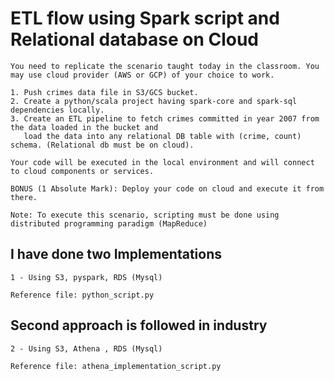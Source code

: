 	
# ETL flow using Spark script and Relational database on Cloud
```
You need to replicate the scenario taught today in the classroom. You may use cloud provider (AWS or GCP) of your choice to work.

1. Push crimes data file in S3/GCS bucket.
2. Create a python/scala project having spark-core and spark-sql dependencies locally.
3. Create an ETL pipeline to fetch crimes committed in year 2007 from the data loaded in the bucket and 
   load the data into any relational DB table with (crime, count) schema. (Relational db must be on cloud).

Your code will be executed in the local environment and will connect to cloud components or services.

BONUS (1 Absolute Mark): Deploy your code on cloud and execute it from there.

Note: To execute this scenario, scripting must be done using distributed programming paradigm (MapReduce)
```

## I have done two Implementations
```
1 - Using S3, pyspark, RDS (Mysql)

Reference file: python_script.py
```
## Second approach is followed in industry
```
2 - Using S3, Athena , RDS (Mysql)

Reference file: athena_implementation_script.py
```
